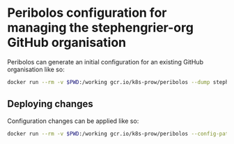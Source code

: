 # Peribolos configuration for managing the stephengrier-org GitHub organisation

Peribolos can generate an initial configuration for an existing GitHub
organisation like so:

```bash
docker run --rm -v $PWD:/working gcr.io/k8s-prow/peribolos --dump stephengrier-org --dump-full --github-token-path /working/.access-token | tee ./config.yaml
```

## Deploying changes

Configuration changes can be applied like so:

```bash
docker run --rm -v $PWD:/working gcr.io/k8s-prow/peribolos --config-path /working/config.yaml --github-token-path /working/.access-token --fix-org
```

